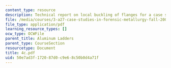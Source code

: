 ```yaml
---
content_type: resource
description: Technical report on local buckling of flanges for a case study.
file: /media/courses/3-a27-case-studies-in-forensic-metallurgy-fall-2007/50e7ad3f172087d0c9e68c50b0d4a71f_4c.pdf
file_type: application/pdf
learning_resource_types: []
ocw_type: OCWFile
parent_title: Aluminum Ladders
parent_type: CourseSection
resourcetype: Document
title: 4c.pdf
uid: 50e7ad3f-1720-87d0-c9e6-8c50b0d4a71f
---
```

